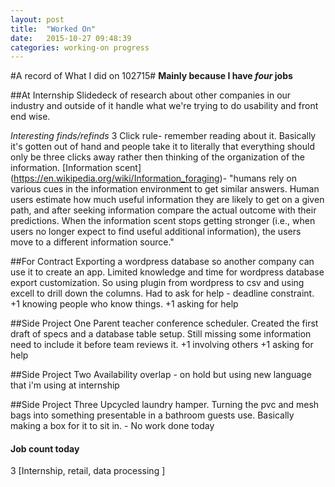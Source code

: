 ```yaml
---
layout: post
title:  "Worked On"
date:   2015-10-27 09:48:39
categories: working-on progress
---
```


#A record of What I did on 102715#
**Mainly because I have _four_ jobs**


##At Internship
Slidedeck of research about other companies in our industry and outside of it handle what we're trying to do usability and front end wise.

*Interesting finds/refinds*
3 Click rule- remember reading about it. Basically it's gotten out of hand and people take it to literally that everything should only be three clicks away rather then thinking of the organization of the information.
[Information scent] (https://en.wikipedia.org/wiki/Information_foraging)- "humans rely on various cues in the information environment to get similar answers. Human users estimate how much useful information they are likely to get on a given path, and after seeking information compare the actual outcome with their predictions. When the information scent stops getting stronger (i.e., when users no longer expect to find useful additional information), the users move to a different information source."


##For Contract
Exporting a wordpress database so another company can use it to create an app. Limited knowledge and time for wordpress database export customization. So using plugin from wordpress to csv and using excell to drill down the columns. Had to ask for help - deadline constraint. +1 knowing people who know things. +1 asking for help

##Side Project One 
Parent teacher conference scheduler. Created the first draft of specs and a database table setup. Still missing some information need to include it before team reviews it. +1 involving others +1 asking for help

##Side Project Two
Availability overlap - on hold but using new language that i'm using at internship

##Side Project Three
Upcycled laundry hamper. Turning the pvc and mesh bags into something presentable in a bathroom guests use. Basically making a box for it to sit in. - No work done today 

#### Job count today
3
[Internship, retail, data processing ]